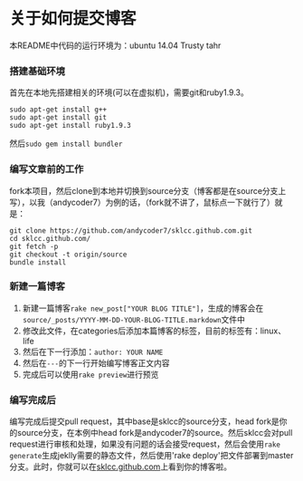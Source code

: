 关于如何提交博客
===

本README中代码的运行环境为：ubuntu 14.04 Trusty tahr

### 搭建基础环境

首先在本地先搭建相关的环境(可以在虚拟机)，需要git和ruby1.9.3。

```
sudo apt-get install g++
sudo apt-get install git
sudo apt-get install ruby1.9.3
```

然后`sudo gem install bundler`

### 编写文章前的工作

fork本项目，然后clone到本地并切换到source分支（博客都是在source分支上写），以我（andycoder7）为例的话，（fork就不讲了，鼠标点一下就行了）就是：

```
git clone https://github.com/andycoder7/sklcc.github.com.git
cd sklcc.github.com/
git fetch -p
git checkout -t origin/source  
bundle install  
```

### 新建一篇博客

1. 新建一篇博客`rake new_post["YOUR BLOG TITLE"]`，生成的博客会在`source/_posts/YYYY-MM-DD-YOUR-BLOG-TITLE.markdown`文件中  
2. 修改此文件，在categories后添加本篇博客的标签，目前的标签有：linux、life   
3. 然后在下一行添加：`author: YOUR NAME`  
4. 然后在`---`的下一行开始编写博客正文内容   
5. 完成后可以使用`rake preview`进行预览  

### 编写完成后

编写完成后提交pull request，其中base是sklcc的source分支，head fork是你的source分支，在本例中head fork是andycoder7的source。然后sklcc会对pull request进行审核和处理，如果没有问题的话会接受request，然后会使用`rake generate`生成jeklly需要的静态文件，然后使用'rake deploy'把文件部署到master分支。此时，你就可以在[sklcc.github.com](http://sklcc.github.com)上看到你的博客啦。
